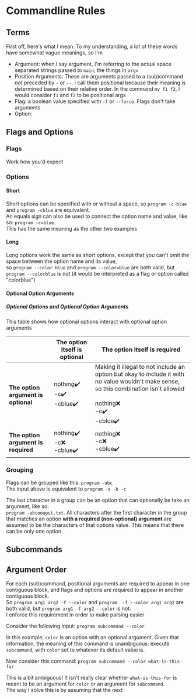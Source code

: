 # Commandline Rules

## Terms
First off, here's what I mean. To my understanding, a lot of these words have somewhat vague meanings, so I'm 
* Argument: when I say argument, I'm referring to the actual space separated strings passed to `main`; the things in `argv`
* Position Arguments: These are arguments passed to a (sub)command *not* preceded by `-` or `--`. I call them positional because their meaning is determined based on their relative order. In the command `mv f1 f2`, I would consider `f1` and `f2` to be positional args
* Flag: a boolean value specified with `-f` or `--force`. Flags don't take arguments
* Option:

## Flags and Options

### Flags
Work how you'd expect

### Options
#### Short
Short options can be specified with or without a space, so `program -c blue` and `program -cblue` are equivalent.  
An equals sign can also be used to connect the option name and value, like so: `program -c=blue`.  
This has the same meaning as the other two examples

#### Long
Long options work the same as short options, except that you can't omit the space between the option name and its value,  
so `program --color blue` and `program --color=blue` are both valid, but `program --colorblue` is not (it would be interpreted as a flag or option called "colorblue")

#### Optional Option Arguments

##### Optional Options and Optional Option Arguments

This table shows how optional options interact with optional option arguments

|                                     | The option itself is optional      | The option itself is required                                                                                                                                                    |
|-------------------------------------|------------------------------------|----------------------------------------------------------------------------------------------------------------------------------------------------------------------------------|
| **The option argument is optional** | nothing✔️ <br/> -c✔️<br/> -cblue✔️ | Making it illegal to not include an option but okay to include it with no value wouldn't make sense, so this combination isn't allowed<br/><br/>nothing❌<br/> -c✔️<br/> -cblue✔️ |
| **The option argument is required** | nothing✔️<br/> -c❌ <br/> -cblue✔️  | nothing❌<br/> -c❌<br/> -cblue✔️                                                                                                                                                  |





### Grouping
Flags can be grouped like this: 
`program -abc`  
The input above is equivalent to `program -a -b -c`

The last character in a group can be an option that can optionally be take an argument, like so:  
`program -abcoouput.txt`. All characters after the first character in the group that matches an option **with a required (non-optional) argument** are assumed to be the characters of that options value.
This means that there can be only one option 


## Subcommands


## Argument Order
For each (sub)command, positional arguments are required to appear in one contiguous block,
and flags and options are required to appear in another contiguous block.  
So `program arg1 arg2 -f --color` and `program  -f --color arg1 arg2` are both valid, but `program arg1 -f arg2 --color` is not.  
I enforce this requirement in order to make parsing easier


Consider the following input: `program subcommand --color`  

In this example, `color` is an option with an optional argument. 
Given that information, the meaning of this command is unambiguous: 
execute `subcommand`, with `color` set to whatever its default value is.


Now consider this command: `program subcommand --color what-is-this-for`

This is a bit ambiguous! It isn't really clear whether `what-is-this-for` is meant to be an argument for `color`
or an argument for `subcommand`.  
The way I solve this is by assuming that the next 